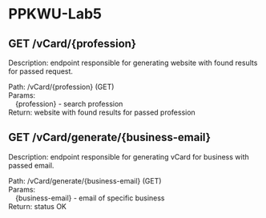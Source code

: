 # PPKWU-Lab5   

## GET /vCard/{profession}  
Description: endpoint responsible for generating website with found results for passed request.   

Path: /vCard/{profession}   (GET)  
Params:   
 {profession} - search profession   
Return: website with found results for passed profession


## GET /vCard/generate/{business-email}  
Description: endpoint responsible for generating vCard for business with passed email.    

Path: /vCard/generate/{business-email}  (GET)  
Params:   
 {business-email} - email of specific business     
Return: status OK
